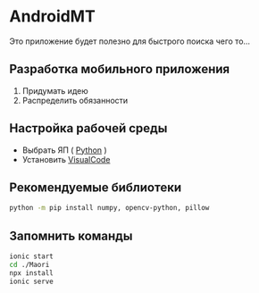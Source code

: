 # AndroidMT
Это приложение будет полезно для быстрого поиска чего то...
 
## Разработка мобильного приложения
1. Придумать идею
2. Распределить обязанности

## Настройка рабочей среды
* Выбрать ЯП ( [Python][1] )
* Установить [VisualCode][2]

[1]: https://www.python.org/
[2]: https://code.visualstudio.com/

## Рекомендуемые библиотеки
```bash
python -m pip install numpy, opencv-python, pillow
```

## Запомнить команды

```bash
ionic start
cd ./Maori
npx install
ionic serve
```
